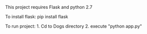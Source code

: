 This project requires Flask  and python 2.7

To install flask:
    pip install flask

To run project:
    1. Cd to Dogs directory
    2. execute "python app.py"